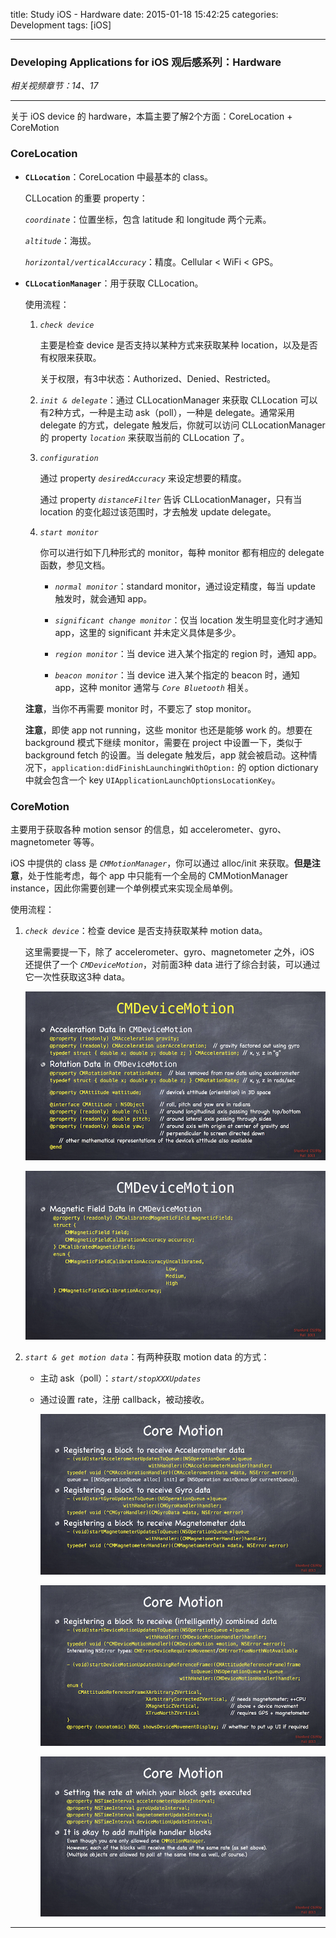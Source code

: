 title: Study iOS - Hardware
date: 2015-01-18 15:42:25
categories: Development
tags: [iOS]

---

### Developing Applications for iOS 观后感系列：Hardware

*相关视频章节：14、17*

<!--more-->

---

关于 iOS device 的 hardware，本篇主要了解2个方面：CoreLocation + CoreMotion

### CoreLocation

* **`CLLocation`**：CoreLocation 中最基本的 class。

	CLLocation 的重要 property：
	
	*`coordinate`*：位置坐标，包含 latitude 和 longitude 两个元素。
	
	*`altitude`*：海拔。
	
	*`horizontal/verticalAccuracy`*：精度。Cellular < WiFi < GPS。
	
* **`CLLocationManager`**：用于获取 CLLocation。

	使用流程：
	
	1. *`check device`*

		主要是检查 device 是否支持以某种方式来获取某种 location，以及是否有权限来获取。
		
		关于权限，有3中状态：Authorized、Denied、Restricted。
		
	2. *`init & delegate`*：通过 CLLocationManager 来获取 CLLocation 可以有2种方式，一种是主动 ask（poll），一种是 delegate。通常采用 delegate 的方式，delegate 触发后，你就可以访问 CLLocationManager 的 property *`location`* 来获取当前的 CLLocation 了。

	3. *`configuration`*

		通过 property *`desiredAccuracy`* 来设定想要的精度。
		
		通过 property *`distanceFilter`* 告诉 CLLocationManager，只有当 location 的变化超过该范围时，才去触发 update delegate。

	4. *`start monitor`*

		你可以进行如下几种形式的 monitor，每种 monitor 都有相应的 delegate 函数，参见文档。
		
		* *`normal monitor`*：standard monitor，通过设定精度，每当 update 触发时，就会通知 app。

		* *`significant change monitor`*：仅当 location 发生明显变化时才通知 app，这里的 significant 并未定义具体是多少。

		* *`region monitor`*：当 device 进入某个指定的 region 时，通知 app。

		* *`beacon monitor`*：当 device 进入某个指定的 beacon 时，通知 app，这种 monitor 通常与 *`Core Bluetooth`* 相关。

	**注意**，当你不再需要 monitor 时，不要忘了 stop monitor。

	**注意**，即使 app not running，这些 monitor 也还是能够 work 的。想要在 background 模式下继续 monitor，需要在 project 中设置一下，类似于 background fetch 的设置。当 delegate 触发后，app 就会被启动。这种情况下，`application:didFinishLaunchingWithOption:` 的 option dictionary 中就会包含一个 key `UIApplicationLaunchOptionsLocationKey`。

### CoreMotion

主要用于获取各种 motion sensor 的信息，如 accelerometer、gyro、magnetometer 等等。

iOS 中提供的 class 是 *`CMMotionManager`*，你可以通过 alloc/init 来获取。**但是注意**，处于性能考虑，每个 app 中只能有一个全局的 CMMotionManager instance，因此你需要创建一个单例模式来实现全局单例。

使用流程：

1. *`check device`*：检查 device 是否支持获取某种 motion data。

	这里需要提一下，除了 accelerometer、gyro、magnetometer 之外，iOS 还提供了一个 *`CMDeviceMotion`*，对前面3种 data 进行了综合封装，可以通过它一次性获取这3种 data。
	
	![CoreMotion](/img/Study_iOS_Hardware/17.9.CoreMotion.png)
	
	![CoreMotion](/img/Study_iOS_Hardware/17.10.CoreMotion.png)

2. *`start & get motion data`*：有两种获取 motion data 的方式：
	
	* 主动 ask（poll）：*`start/stopXXXUpdates`*
	
	* 通过设置 rate，注册 callback，被动接收。

		![CoreMotion](/img/Study_iOS_Hardware/17.11.CoreMotion.png)
		
		![CoreMotion](/img/Study_iOS_Hardware/17.12.CoreMotion.png)
		
		![CoreMotion](/img/Study_iOS_Hardware/17.13.CoreMotion.png)

-----
